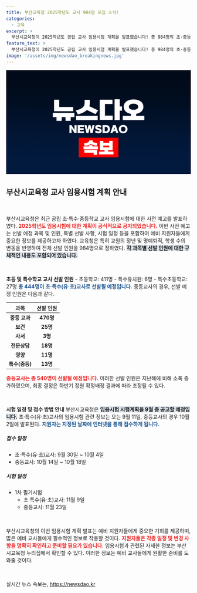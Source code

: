 ```yaml
---
title: 부산교육청 2025학년도 교사 984명 모집 소식!
categories:
  - 교육
excerpt: >
  부산시교육청이 2025학년도 공립 교사 임용시험 계획을 발표했습니다! 총 984명의 초·중등 및 특수교사를 선발하며, 선발 과정에서 변화가 있습니다. 자세한 일정과 선발 인원, 변경 사항을 놓치지 마세요!
feature_text: >
  부산시교육청이 2025학년도 공립 교사 임용시험 계획을 발표했습니다! 총 984명의 초·중등 및 특수교사를 선발하며, 선발 과정에서 변화가 있습니다. 자세한 일정과 선발 인원, 변경 사항을 놓치지 마세요!
image: '/assets/img/newsdao_breakingnews.jpg'
---
```


<p><img src="/assets/img/newsdao_breakingnews.jpg" alt="firstkoreanews 속보" /></p>

<h2 data-ke-size="size26">부산시교육청 교사 임용시험 계획 안내</h2>

<p data-ke-size="size16">&nbsp;</p>

<p>부산시교육청은 최근 공립 초·특수·중등학교 교사 임용시험에 대한 사전 예고를 발표하였다. <b><span style="color: #ee2323;">2025학년도 임용시험에 대한 계획이 공식적으로 공지되었습니다.</span></b> 이번 사전 예고는 선발 예정 과목 및 인원, 특별 선발 사항, 시험 일정 등을 포함하여 예비 지원자들에게 중요한 정보를 제공하고자 하였다. 교육청은 특히 교원의 정년 및 명예퇴직, 학생 수의 변동을 반영하여 전체 선발 인원을 984명으로 정하였다. <b><span style="background-color: #21538527;">각 과목별 선발 인원에 대한 구체적인 내용도 포함되어 있습니다.</span></b> </p>

<p data-ke-size="size16">&nbsp;</p>

<p><b>초등 및 특수학교 교사 선발 인원</b> 
- 초등학교: 411명
- 특수유치원: 6명
- 특수초등학교: 27명
<b><span style="color: #1a5490;">총 444명이 초·특수(유·초)교사로 선발될 예정입니다.</span></b> 중등교사의 경우, 선발 예정 인원은 다음과 같다. </p>

<table style="width: 100%; border-collapse: collapse;">
    <thead>
        <tr>
            <th style="text-align: center; height: 17px;"><b>과목</b></th>
            <th style="text-align: center; height: 17px;"><b>선발 인원</b></th>
        </tr>
    </thead>
    <tbody>
        <tr>
            <td style="text-align: center; height: 17px;"><b>중등 교과</b></td>
            <td style="text-align: center; height: 17px;"><b>470명</b></td>
        </tr>
        <tr>
            <td style="text-align: center; height: 17px;"><b>보건</b></td>
            <td style="text-align: center; height: 17px;"><b>25명</b></td>
        </tr>
        <tr>
            <td style="text-align: center; height: 17px;"><b>사서</b></td>
            <td style="text-align: center; height: 17px;"><b>3명</b></td>
        </tr>
        <tr>
            <td style="text-align: center; height: 17px;"><b>전문상담</b></td>
            <td style="text-align: center; height: 17px;"><b>18명</b></td>
        </tr>
        <tr>
            <td style="text-align: center; height: 17px;"><b>영양</b></td>
            <td style="text-align: center; height: 17px;"><b>11명</b></td>
        </tr>
        <tr>
            <td style="text-align: center; height: 17px;"><b>특수(중등)</b></td>
            <td style="text-align: center; height: 17px;"><b>13명</b></td>
        </tr>
    </tbody>
</table>

<p><b><span style="color: #ee2323;">중등교사는 총 540명이 선발될 예정입니다.</span></b> 이러한 선발 인원은 지난해에 비해 소폭 증가하였으며, 최종 결정은 하반기 정원 확정배정 결과에 따라 조정될 수 있다. </p>

<p data-ke-size="size16">&nbsp;</p>

<p><b>시험 일정 및 접수 방법 안내</b>
부산시교육청은 <b><span style="background-color: #21538527;">임용시험 시행계획을 9월 중 공고할 예정입니다.</span></b> 초·특수(유·초)교사의 임용시험 관련 정보는 오는 9월 11일, 중등교사의 경우 10월 2일에 발표된다. <b><span style="color: #1a5490;">지원자는 지정된 날짜에 인터넷을 통해 접수하게 됩니다.</span></b></p>

<h5>접수 일정</h5>

<ul>
<li>초·특수(유·초)교사: 9월 30일 ~ 10월 4일</li>
<li>중등교사: 10월 14일 ~ 10월 18일</li>
</ul>

<h5>시험 일정</h5>

<ul>
<li>1차 필기시험
<ul>
<li>초·특수(유·초)교사: 11월 9일</li>
<li>중등교사: 11월 23일</li>
</ul></li>
</ul>

<p data-ke-size="size16">&nbsp;</p>

<p>부산시교육청의 이번 임용시험 계획 발표는 예비 지원자들에게 중요한 기회를 제공하며, 많은 예비 교사들에게 필수적인 정보로 작용할 것이다. <b><span style="color: #ee2323;">지원자들은 각종 일정 및 변경 사항을 명확히 확인하고 준비할 필요가 있습니다.</span></b> 임용시험과 관련된 자세한 정보는 부산시교육청 누리집에서 확인할 수 있다. 이러한 정보는 예비 교사들에게 원활한 준비를 도와줄 것이다. </p>

<p data-ke-size="size16">&nbsp;</p>
실시간 뉴스 속보는, <a href="https://newsdao.kr" rel="dofollow">https://newsdao.kr</a>


